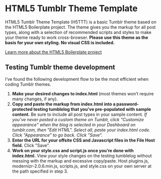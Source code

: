 HTML5 Tumblr Theme Template
===========================

HTML5 Tumblr Theme Template (H5TTT) is a basic Tumblr theme based on the HTML5 Boilerplate project. The theme gives you the markup for all post types, along with a selection of recommended scripts and styles to make your theme ready to work cross-browser. **Please use this theme as the basis for your own styling. No visual CSS is included.**

[Learn more about the HTML5 Boilerplate project](http://html5boilerplate.com/)

Testing Tumblr theme development
--------------------------------

I&rsquo;ve found the following development flow to be the most efficient when coding Tumblr themes.

1. **Make your desired changes to index.html** (most themes won&rsquo;t require many changes, if any). 
2. **Copy and paste the markup from index.html into a password-protected testing tumblelog that you&rsquo;ve pre-populated with sample content.** Be sure to include all post types in your sample content. *If you&rsquo;ve never pasted a custom theme on Tumblr, click "Customize appearance" when the blog is selected in your Dashboard on tumblr.com, then "Edit HTML". Select all, paste your index.html code. Click "Appearance" to go back. Click "Save".*
3. **Enter the URL for your offsite CSS and Javascript files in the File Host field.** Click "Save".
4. **Work on your style.css and script.js once you&rsquo;re done with index.html.** View your style changes on the testing tumblelog without messing with the markup and excessive copy/paste. Host plugins.js, modernizr-2.0.6.min.js, scripts.js, and style.css on your own server at the path specified in step 3.